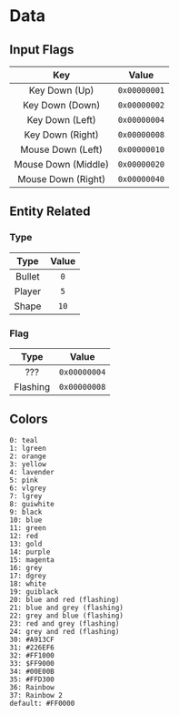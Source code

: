 # Data

## Input Flags

|Key|Value|
|:-:|:-:|
|Key Down (Up)|`0x00000001`|
|Key Down (Down)|`0x00000002`|
|Key Down (Left)|`0x00000004`|
|Key Down (Right)|`0x00000008`|
|Mouse Down (Left)|`0x00000010`|
|Mouse Down (Middle)|`0x00000020`|
|Mouse Down (Right)|`0x00000040`|

## Entity Related
### Type
|Type|Value|
|:-:|:-:|
|Bullet|`0`|
|Player|`5`|
|Shape|`10`|

### Flag
|Type|Value|
|:-:|:-:|
|???|`0x00000004`|
|Flashing|`0x00000008`|

## Colors
```
0: teal
1: lgreen
2: orange
3: yellow
4: lavender
5: pink
6: vlgrey
7: lgrey
8: guiwhite
9: black
10: blue
11: green
12: red
13: gold
14: purple
15: magenta
16: grey
17: dgrey
18: white
19: guiblack
20: blue and red (flashing)
21: blue and grey (flashing)
22: grey and blue (flashing)
23: red and grey (flashing)
24: grey and red (flashing)
30: #A913CF
31: #226EF6
32: #FF1000
33: $FF9000
34: #00E00B
35: #FFD300
36: Rainbow
37: Rainbow 2
default: #FF0000
